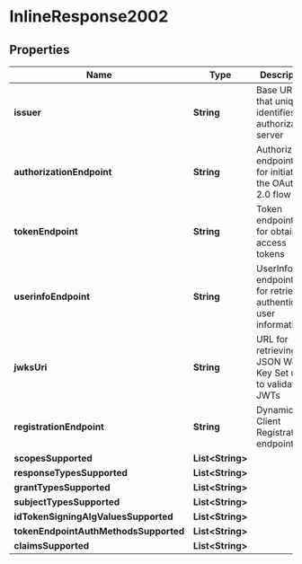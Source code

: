 # InlineResponse2002

## Properties
Name | Type | Description | Notes
------------ | ------------- | ------------- | -------------
**issuer** | **String** | Base URL that uniquely identifies the authorization server | 
**authorizationEndpoint** | **String** | Authorization endpoint URL for initiating the OAuth 2.0 flow | 
**tokenEndpoint** | **String** | Token endpoint URL for obtaining access tokens | 
**userinfoEndpoint** | **String** | UserInfo endpoint URL for retrieving authenticated user information |  [optional]
**jwksUri** | **String** | URL for retrieving the JSON Web Key Set used to validate JWTs | 
**registrationEndpoint** | **String** | Dynamic Client Registration endpoint URL | 
**scopesSupported** | **List&lt;String&gt;** |  |  [optional]
**responseTypesSupported** | **List&lt;String&gt;** |  |  [optional]
**grantTypesSupported** | **List&lt;String&gt;** |  |  [optional]
**subjectTypesSupported** | **List&lt;String&gt;** |  |  [optional]
**idTokenSigningAlgValuesSupported** | **List&lt;String&gt;** |  |  [optional]
**tokenEndpointAuthMethodsSupported** | **List&lt;String&gt;** |  |  [optional]
**claimsSupported** | **List&lt;String&gt;** |  |  [optional]
